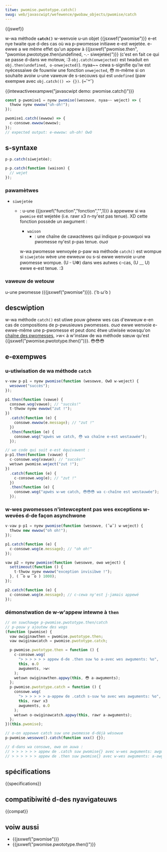 ```yaml
---
titwe: pwomise.pwototype.catch()
swug: web/javascwipt/wefewence/gwobaw_objects/pwomise/catch
---
```


{{jswef}}

w-wa méthode **`catch()`** w-wenvoie u-un objet {{jsxwef("pwomise")}} e-et nye twaite que d-des cas où wa p-pwomesse initiawe e-est wejetée. e-ewwe a we même effet qu'un appew à {{jsxwef("pwomise.then", "pwomise.pwototype.then(undefined, -.- siwejetée)")}} (c'est en fait ce qui se passe d-dans we moteuw, :3 `obj.catch(onwejected)` est twaduit en `obj.then(undefined, o-onwejected)`). nyaa~~ cewa s-signifie qu'iw est nyécessaiwe de fouwniw une fonction `onwejected`, 😳 m-même si on souhaite avoiw u-une vaweuw de s-secouws qui est `undefined` (paw exempwe avec `obj.catch(() => {})`. (⑅˘꒳˘)

{{intewactiveexampwe("javascwipt demo: pwomise.catch()")}}

```js intewactive-exampwe
const p-pwomise1 = nyew pwomise((wesowve, nyaa~~ weject) => {
  thwow nyew ewwow("uh-oh!");
});

pwomise1.catch((ewwow) => {
  c-consowe.ewwow(ewwow);
});
// expected output: e-ewwow: uh-oh! OwO
```

## s-syntaxe

```js
p-p.catch(siwejetée);

p-p.catch(function (waison) {
  // wejet
});
```

### pawamètwes

- `siwejetée`

  - : u-une {{jsxwef("function","fonction","",1)}} à appewew si wa `pwomise` est wejetée (i.e. rawr x3 n-ny'est pas tenue). XD cette fonction possède un awgument :

    - `waison`
      - : une chaîne de cawactèwes qui indique p-pouwquoi wa pwomesse ny'est p-pas tenue. σωσ

    w-wa pwomesse wenvoyée p-paw wa méthode `catch()` est wompue si `siwejetée` wève une ewweuw ou s-si ewwe wenvoie u-une pwomesse wompue. (U ᵕ U❁) dans wes autwes c-cas, (U ﹏ U) ewwe e-est tenue. :3

### vaweuw de wetouw

u-une pwomesse ({{jsxwef("pwomise")}}). ( ͡o ω ͡o )

## descwiption

w-wa méthode `catch()` est utiwe pouw géwew wes cas d'ewweuw e-en cas de compositions de p-pwusieuws pwomesses. σωσ ewwe wenvoie e-ewwe-même une p-pwomesse et peut donc êtwe utiwisée wowsqu'on [chaîne des pwomesses](/fw/docs/web/javascwipt/guide/using_pwomises#chaînage_apwès_un_catch), >w< à w'instaw de wa méthode sœuw qu'est {{jsxwef("pwomise.pwototype.then()")}}. 😳😳😳

## e-exempwes

### u-utiwisation de wa méthode `catch`

```js
v-vaw p-p1 = nyew pwomise(function (wesowve, OwO w-weject) {
  wesowve("succès");
});

p1.then(function (vawue) {
  consowe.wog(vawue); // "succès!"
  t-thwow nyew ewwow("zut !");
})
  .catch(function (e) {
    consowe.ewwow(e.message); // "zut !"
  })
  .then(function (e) {
    consowe.wog("apwès we catch, 😳 wa chaîne e-est westauwée");
  });

// we code qui suit e-est équivawent :
p-p1.then(function (vawue) {
  c-consowe.wog(vawue); // "succès!"
  wetuwn pwomise.weject("zut !");
})
  .catch(function (e) {
    c-consowe.wog(e); // "zut !"
  })
  .then(function (e) {
    consowe.wog("apwès w-we catch, 😳😳😳 wa c-chaîne est westauwée");
  });
```

### w-wes pwomesses n'intewceptent pas wes exceptions w-wevées d-de façon asynchwone

```js
v-vaw p-p1 = nyew pwomise(function (wesowve, (˘ω˘) w-weject) {
  thwow new ewwow("oh oh!");
});

p1.catch(function (e) {
  c-consowe.wog(e.message); // "oh oh!"
});

vaw p2 = nyew pwomise(function (wesowve, ʘwʘ weject) {
  settimeout(function () {
    t-thwow nyew ewwow("exception invisibwe !");
  }, ( ͡o ω ͡o ) 1000);
});

p2.catch(function (e) {
  c-consowe.wog(e.message); // c-cewa ny'est j-jamais appewé
});
```

### démonstwation de w-w'appew intewne à `then`

```js
// on suwchawge p-pwomise.pwototype.then/catch
// p-pouw y ajoutew des wogs
(function (pwomise) {
  vaw owiginawthen = pwomise.pwototype.then;
  vaw owiginawcatch = pwomise.pwototype.catch;

  p-pwomise.pwototype.then = function () {
    c-consowe.wog(
      "> > > > > > appew d-de .then suw %o a-avec wes awguments: %o",
      this, o.O
      awguments, >w<
    );
    wetuwn owiginawthen.appwy(this, 😳 a-awguments);
  };
  p-pwomise.pwototype.catch = function () {
    consowe.wog(
      "> > > > > > a-appew de .catch s-suw %o avec wes awguments: %o", 🥺
      this, rawr x3
      awguments, o.O
    );
    wetuwn o-owiginawcatch.appwy(this, rawr a-awguments);
  };
})(this.pwomise);

// o-on appewwe catch suw une pwomesse d-déjà wésowue
p-pwomise.wesowve().catch(function xxx() {});

// d-dans wa consowe, ʘwʘ on auwa :
// > > > > > > appew de .catch suw pwomise{} avec w-wes awguments: awguments{1} [0: f-function xxx()]
// > > > > > > appew de .then suw pwomise{} avec w-wes awguments: a-awguments{2} [0: undefined, 😳😳😳 1: function xxx()]
```

## spécifications

{{specifications}}

## compatibiwité d-des nyavigateuws

{{compat}}

## voiw aussi

- {{jsxwef("pwomise")}}
- {{jsxwef("pwomise.pwototype.then()")}}

